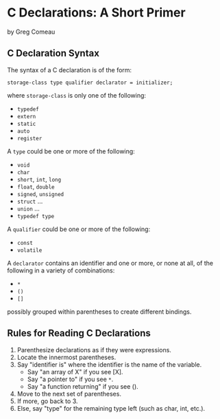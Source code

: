 # C Declarations: A Short Primer

by Greg Comeau

## C Declaration Syntax

The syntax of a C declaration is of the form:

   `storage-class type qualifier declarator = initializer;`

where `storage-class` is only one of the following:

- `typedef`
- `extern`
- `static`
- `auto`
- `register`

A `type` could be one or more of the following:

- `void`
- `char`
- `short`, `int`, `long`
- `float`, `double`
- `signed`, `unsigned`
- `struct` ...
- `union` ...
- `typedef type`

A `qualifier` could be one or more of the following:

- `const`
- `volatile`

A `declarator` contains an identifier and one or more, or none at all, of the following
in a variety of combinations:

- `*`
- `()`
- `[]`

possibly grouped within parentheses to create different bindings.

## Rules for Reading C Declarations

1. Parenthesize declarations as if they were expressions.
2. Locate the innermost parentheses.
3. Say "identifier is" where the identifier is the name of the variable.
   - Say "an array of X" if you see [X].
   - Say "a pointer to" if you see `*`.
   - Say "a function returning" if you see ().
4. Move to the next set of parentheses.
5. If more, go back to 3.
6. Else, say "type" for the remaining type left (such as char, int, etc.).
